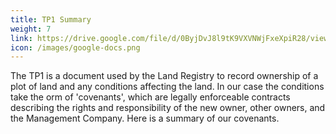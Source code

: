 ```yaml
---
title: TP1 Summary
weight: 7
link: https://drive.google.com/file/d/0ByjDvJ8l9tK9VXVNWjFxeXpiR28/view?usp=sharing
icon: /images/google-docs.png
---
```


The TP1 is a document used by the Land Registry to record ownership of a plot of land and any conditions affecting the land. In our case the conditions take the orm of &#39;covenants&#39;, which are legally enforceable contracts describing the rights and responsibility of the new owner, other owners, and the Management Company. Here is a summary of our covenants.